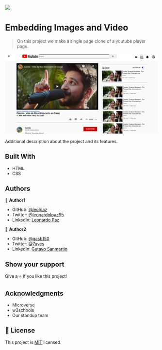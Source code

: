 ![](https://img.shields.io/badge/Microverse-blueviolet)

# Embedding Images and Video

> On this project we make a single page clone of a youtube player page.

![screenshot](./app_screenshot.png)

Additional description about the project and its features.

## Built With

- HTML
- CSS

## Authors

👤 **Author1**

- GitHub: [@leolpaz](https://github.com/leolpaz)
- Twitter: [@leonardolpaz95](https://twitter.com/leonardolpaz95)
- LinkedIn: [Leonardo Paz](https://www.linkedin.com/in/leonardo-paz-a925611b5/)

👤 **Author2**

- GitHub: [@gasb150](https://github.com/gasb150)
- Twitter: [@7aves](https://twitter.com/7aves)
- LinkedIn: [Gutavo Sanmartin](https://www.linkedin.com/in/gustavo-sanmartin-b3b68261/)


## Show your support

Give a ⭐️ if you like this project!

## Acknowledgments

- Microverse
- w3schools
- Our standup team

## 📝 License

This project is [MIT](lic.url) licensed.
